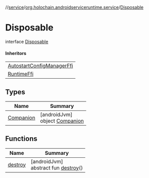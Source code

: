 //[service](../../../index.md)/[org.holochain.androidserviceruntime.service](../index.md)/[Disposable](index.md)

# Disposable

interface [Disposable](index.md)

#### Inheritors

| |
|---|
| [AutostartConfigManagerFfi](../-autostart-config-manager-ffi/index.md) |
| [RuntimeFfi](../-runtime-ffi/index.md) |

## Types

| Name | Summary |
|---|---|
| [Companion](-companion/index.md) | [androidJvm]<br>object [Companion](-companion/index.md) |

## Functions

| Name | Summary |
|---|---|
| [destroy](destroy.md) | [androidJvm]<br>abstract fun [destroy](destroy.md)() |